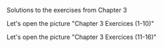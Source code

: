 Solutions to the exercises from Chapter 3

Let's open the picture "Chapter 3 Exercices (1-10)"

Let's open the picture "Chapter 3 Exercices (11-16)"
